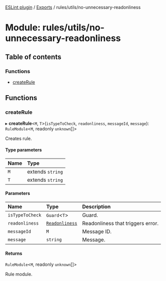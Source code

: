 [ESLint plugin](../index.md) / [Exports](../modules.md) / rules/utils/no-unnecessary-readonliness

# Module: rules/utils/no-unnecessary-readonliness

## Table of contents

### Functions

- [createRule](rules_utils_no_unnecessary_readonliness.md#createrule)

## Functions

### createRule

▸ **createRule**<`M`, `T`\>(`isTypeToCheck`, `readonliness`, `messageId`, `message`): `RuleModule`<`M`, readonly `unknown`[]\>

Creates rule.

#### Type parameters

| Name | Type |
| :------ | :------ |
| `M` | extends `string` |
| `T` | extends `string` |

#### Parameters

| Name | Type | Description |
| :------ | :------ | :------ |
| `isTypeToCheck` | `Guard`<`T`\> | Guard. |
| `readonliness` | [`Readonliness`](rules_utils_readonliness.md#readonliness) | Readonliness that triggers error. |
| `messageId` | `M` | Message ID. |
| `message` | `string` | Message. |

#### Returns

`RuleModule`<`M`, readonly `unknown`[]\>

Rule module.
